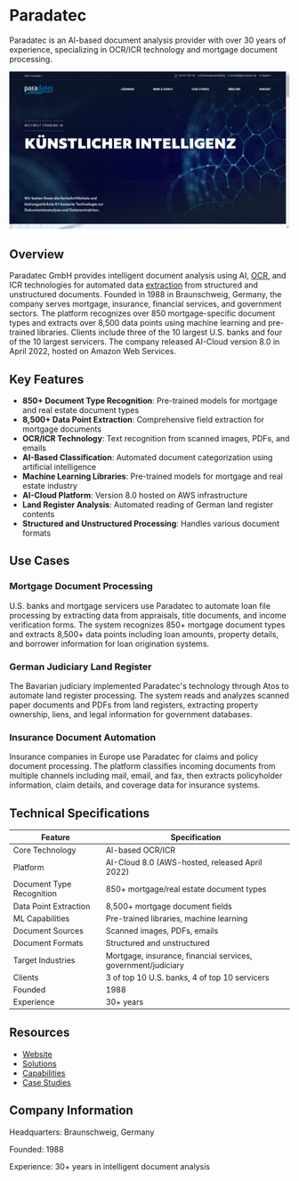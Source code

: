 # Paradatec

Paradatec is an AI-based document analysis provider with over 30 years of experience, specializing in OCR/ICR technology and mortgage document processing.

![Paradatec](assets/paradatec.png)


## Overview

Paradatec GmbH provides intelligent document analysis using AI, [OCR](../../capabilities/ocr/index.md), and ICR technologies for automated data [extraction](../../capabilities/extraction/index.md) from structured and unstructured documents. Founded in 1988 in Braunschweig, Germany, the company serves mortgage, insurance, financial services, and government sectors. The platform recognizes over 850 mortgage-specific document types and extracts over 8,500 data points using machine learning and pre-trained libraries. Clients include three of the 10 largest U.S. banks and four of the 10 largest servicers. The company released AI-Cloud version 8.0 in April 2022, hosted on Amazon Web Services.

## Key Features

- **850+ Document Type Recognition**: Pre-trained models for mortgage and real estate document types
- **8,500+ Data Point Extraction**: Comprehensive field extraction for mortgage documents
- **OCR/ICR Technology**: Text recognition from scanned images, PDFs, and emails
- **AI-Based Classification**: Automated document categorization using artificial intelligence
- **Machine Learning Libraries**: Pre-trained models for mortgage and real estate industry
- **AI-Cloud Platform**: Version 8.0 hosted on AWS infrastructure
- **Land Register Analysis**: Automated reading of German land register contents
- **Structured and Unstructured Processing**: Handles various document formats

## Use Cases

### Mortgage Document Processing
U.S. banks and mortgage servicers use Paradatec to automate loan file processing by extracting data from appraisals, title documents, and income verification forms. The system recognizes 850+ mortgage document types and extracts 8,500+ data points including loan amounts, property details, and borrower information for loan origination systems.

### German Judiciary Land Register
The Bavarian judiciary implemented Paradatec's technology through Atos to automate land register processing. The system reads and analyzes scanned paper documents and PDFs from land registers, extracting property ownership, liens, and legal information for government databases.

### Insurance Document Automation
Insurance companies in Europe use Paradatec for claims and policy document processing. The platform classifies incoming documents from multiple channels including mail, email, and fax, then extracts policyholder information, claim details, and coverage data for insurance systems.

## Technical Specifications

| Feature | Specification |
|---------|---------------|
| Core Technology | AI-based OCR/ICR |
| Platform | AI-Cloud 8.0 (AWS-hosted, released April 2022) |
| Document Type Recognition | 850+ mortgage/real estate document types |
| Data Point Extraction | 8,500+ mortgage document fields |
| ML Capabilities | Pre-trained libraries, machine learning |
| Document Sources | Scanned images, PDFs, emails |
| Document Formats | Structured and unstructured |
| Target Industries | Mortgage, insurance, financial services, government/judiciary |
| Clients | 3 of top 10 U.S. banks, 4 of top 10 servicers |
| Founded | 1988 |
| Experience | 30+ years |

## Resources

- [Website](https://www.paradatec.de)
- [Solutions](https://www.paradatec.de/en/solutions/)
- [Capabilities](https://www.paradatec.com/capabilities/)
- [Case Studies](https://www.paradatec.de/en/case-studies/)

## Company Information

Headquarters: Braunschweig, Germany

Founded: 1988

Experience: 30+ years in intelligent document analysis 